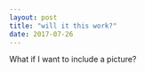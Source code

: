 ```yaml
---
layout: post
title: "will it this work?"
date: 2017-07-26
---
```


What if I want to include a picture?
